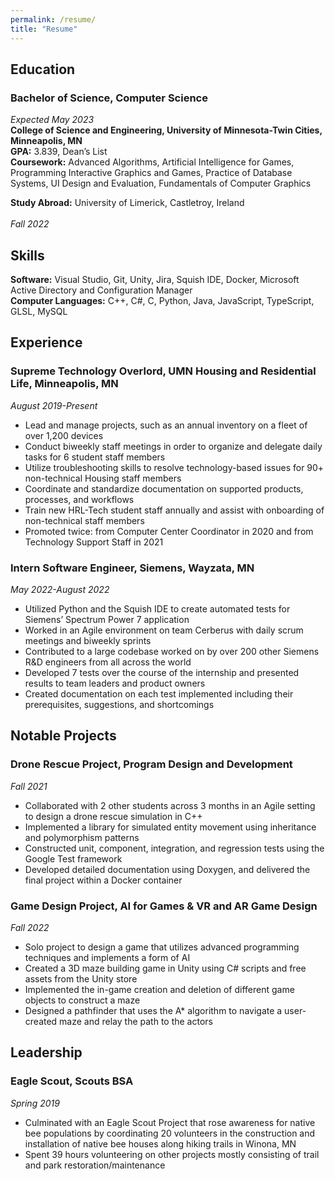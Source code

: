 ```yaml
---
permalink: /resume/
title: "Resume"
---
```


## Education
### Bachelor of Science, Computer Science 							            
*Expected May 2023* <br>
**College of Science and Engineering, University of Minnesota-Twin Cities, Minneapolis, MN** <br>
**GPA:** 3.839, Dean’s List <br>
**Coursework:** Advanced Algorithms, Artificial Intelligence for Games, Programming Interactive Graphics and Games, Practice of Database Systems, UI Design and Evaluation, Fundamentals of Computer Graphics

**Study Abroad:** University of Limerick, Castletroy, Ireland <br>			
*Fall 2022*

## Skills
**Software:** Visual Studio, Git, Unity, Jira, Squish IDE, Docker, Microsoft Active Directory and Configuration Manager <br>
**Computer Languages:** C++, C#, C, Python, Java, JavaScript, TypeScript, GLSL, MySQL

## Experience
### Supreme Technology Overlord, UMN Housing and Residential Life, Minneapolis, MN 	         
*August 2019-Present*
- Lead and manage projects, such as an annual inventory on a fleet of over 1,200 devices
- Conduct biweekly staff meetings in order to organize and delegate daily tasks for 6 student staff members
- Utilize troubleshooting skills to resolve technology-based issues for 90+ non-technical Housing staff members
- Coordinate and standardize documentation on supported products, processes, and workflows
- Train new HRL-Tech student staff annually and assist with onboarding of non-technical staff members
- Promoted twice: from Computer Center Coordinator in 2020 and from Technology Support Staff in 2021
### Intern Software Engineer, Siemens, Wayzata, MN						     
*May 2022-August 2022*
- Utilized Python and the Squish IDE to create automated tests for Siemens’ Spectrum Power 7 application
- Worked in an Agile environment on team Cerberus with daily scrum meetings and biweekly sprints
- Contributed to a large codebase worked on by over 200 other Siemens R&D engineers from all across the world 
- Developed 7 tests over the course of the internship and presented results to team leaders and product owners
- Created documentation on each test implemented including their prerequisites, suggestions, and shortcomings

## Notable Projects
### Drone Rescue Project, Program Design and Development						              
*Fall 2021*
- Collaborated with 2 other students across 3 months in an Agile setting to design a drone rescue simulation in C++
- Implemented a library for simulated entity movement using inheritance and polymorphism patterns
- Constructed unit, component, integration, and regression tests using the Google Test framework 
- Developed detailed documentation using Doxygen, and delivered the final project within a Docker container
### Game Design Project, AI for Games & VR and AR Game Design					              
*Fall 2022*
- Solo project to design a game that utilizes advanced programming techniques and implements a form of AI
- Created a 3D maze building game in Unity using C# scripts and free assets from the Unity store
- Implemented the in-game creation and deletion of different game objects to construct a maze
- Designed a pathfinder that uses the A* algorithm to navigate a user-created maze and relay the path to the actors

## Leadership
### Eagle Scout, Scouts BSA									      	         
*Spring 2019*
- Culminated with an Eagle Scout Project that rose awareness for native bee populations by coordinating 20 volunteers in the construction and installation of native bee houses along hiking trails in Winona, MN
- Spent 39 hours volunteering on other projects mostly consisting of trail and park restoration/maintenance
